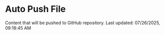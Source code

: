 # Auto Push File

Content that will be pushed to GitHub repository.
Last updated: 07/26/2025, 09:18:45 AM